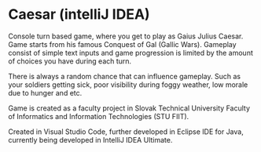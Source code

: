 # Caesar (intelliJ IDEA)
Console turn based game, where you get to play as Gaius 
Julius Caesar. Game starts from his famous Conquest of Gal 
(Gallic Wars). Gameplay consist of simple text inputs and game 
progression is limited by the amount of choices you have 
during each turn. 

There is always a random chance that can influence gameplay.
Such as your soldiers getting sick, poor visibility during
foggy weather, low morale due to hunger and etc.

Game is created as a faculty project in Slovak Technical
University Faculty of Informatics and Information
Technologies (STU FIIT). 

Created in Visual Studio Code, further developed in Eclipse IDE for Java, 
currently being developed in IntelliJ IDEA Ultimate.
